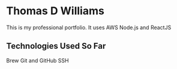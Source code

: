 # Thomas D Williams
This is my professional portfolio.  It uses AWS Node.js and ReactJS

## Technologies Used So Far

Brew
Git and GitHub
SSH
